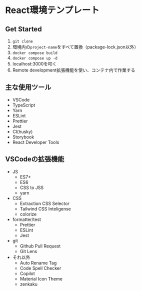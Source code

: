# React環境テンプレート

## Get Started

1. `git clone`
2. 環境内の`project-name`をすべて置換（package-lock.json以外）
3. `docker compose build`
4. `docker compose up -d`
5. localhost:3000を叩く
6. Remote development拡張機能を使い、コンテナ内で作業する

## 主な使用ツール

- VSCode
- TypeScript
- Yarn
- ESLint
- Prettier
- Jest
- CI(husky)
- Storybook
- React Developer Tools

## VSCodeの拡張機能

- JS
  - ES7+
  - ES6
  - CSS to JSS
  - yarn
- CSS
  - Extraction CSS Selector
  - Tailwind CSS Inteligense  
  - colorize
- formatter/test
  - Prettier
  - ESLint
  - Jest
- git
  - Github Pull Request
  - Git Lens
- それ以外
  - Auto Rename Tag
  - Code Spell Checker
  - Copilot
  - Material Icon Theme
  - zenkaku
